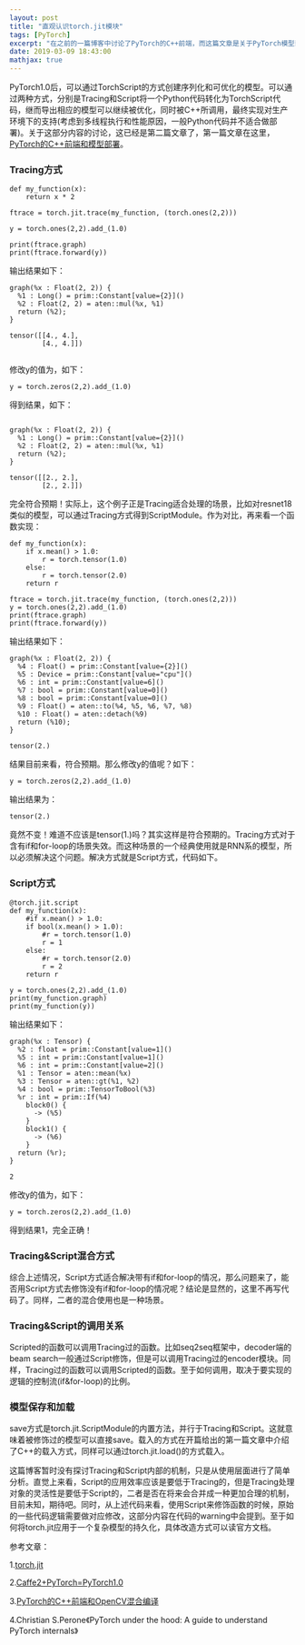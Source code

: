 ```yaml
---
layout: post
title: "直观认识torch.jit模块"
tags: [PyTorch]
excerpt: "在之前的一篇博客中讨论了PyTorch的C++前端，而这篇文章是关于PyTorch模型部署的第二篇博客，用具体的代码讨论了Tracing和Script两种方式的区别和联系。"
date: 2019-03-09 18:43:00
mathjax: true
---
```


<script type="text/javascript" src="http://cdn.mathjax.org/mathjax/latest/MathJax.js?config=default"></script>

PyTorch1.0后，可以通过TorchScript的方式创建序列化和可优化的模型。可以通过两种方式，分别是Tracing和Script将一个Python代码转化为TorchScript代码，继而导出相应的模型可以继续被优化，同时被C++所调用，最终实现对生产环境下的支持(考虑到多线程执行和性能原因，一般Python代码并不适合做部署)。关于这部分内容的讨论，这已经是第二篇文章了，第一篇文章在这里，[PyTorch的C++前端和模型部署](https://zhpmatrix.github.io/2019/03/01/c++-with-pytorch/)。


### Tracing方式

```
def my_function(x):
    return x * 2

ftrace = torch.jit.trace(my_function, (torch.ones(2,2)))

y = torch.ones(2,2).add_(1.0)

print(ftrace.graph)
print(ftrace.forward(y))

```

输出结果如下：

```
graph(%x : Float(2, 2)) {
  %1 : Long() = prim::Constant[value={2}]()
  %2 : Float(2, 2) = aten::mul(%x, %1)
  return (%2);
}

tensor([[4., 4.],
        [4., 4.]])


```

修改y的值为，如下：

```
y = torch.zeros(2,2).add_(1.0)
```

得到结果，如下：

```

graph(%x : Float(2, 2)) {
  %1 : Long() = prim::Constant[value={2}]()
  %2 : Float(2, 2) = aten::mul(%x, %1)
  return (%2);
}

tensor([[2., 2.],
        [2., 2.]])

```

完全符合预期！实际上，这个例子正是Tracing适合处理的场景，比如对resnet18类似的模型，可以通过Tracing方式得到ScriptModule。作为对比，再来看一个函数实现：

```
def my_function(x):
    if x.mean() > 1.0:
        r = torch.tensor(1.0)
    else:
        r = torch.tensor(2.0)
    return r

ftrace = torch.jit.trace(my_function, (torch.ones(2,2)))
y = torch.ones(2,2).add_(1.0)
print(ftrace.graph)
print(ftrace.forward(y))

```


输出结果如下：

```
graph(%x : Float(2, 2)) {
  %4 : Float() = prim::Constant[value={2}]()
  %5 : Device = prim::Constant[value="cpu"]()
  %6 : int = prim::Constant[value=6]()
  %7 : bool = prim::Constant[value=0]()
  %8 : bool = prim::Constant[value=0]()
  %9 : Float() = aten::to(%4, %5, %6, %7, %8)
  %10 : Float() = aten::detach(%9)
  return (%10);
}

tensor(2.)

```

结果目前来看，符合预期。那么修改y的值呢？如下：

```
y = torch.zeros(2,2).add_(1.0)
```

输出结果为：

```
tensor(2.)
```

竟然不变！难道不应该是tensor(1.)吗？其实这样是符合预期的。Tracing方式对于含有if和for-loop的场景失效。而这种场景的一个经典使用就是RNN系的模型，所以必须解决这个问题。解决方式就是Script方式，代码如下。


### Script方式

```
@torch.jit.script
def my_function(x):
    #if x.mean() > 1.0:
    if bool(x.mean() > 1.0):
        #r = torch.tensor(1.0)
        r = 1
    else:
        #r = torch.tensor(2.0)
        r = 2
    return r

y = torch.ones(2,2).add_(1.0)
print(my_function.graph)
print(my_function(y))

```


输出结果如下：

```
graph(%x : Tensor) {
  %2 : float = prim::Constant[value=1]()
  %5 : int = prim::Constant[value=1]()
  %6 : int = prim::Constant[value=2]()
  %1 : Tensor = aten::mean(%x)
  %3 : Tensor = aten::gt(%1, %2)
  %4 : bool = prim::TensorToBool(%3)
  %r : int = prim::If(%4)
    block0() {
      -> (%5)
    }
    block1() {
      -> (%6)
    }
  return (%r);
}

2

```

修改y的值为，如下：

```
y = torch.zeros(2,2).add_(1.0)
```

得到结果1，完全正确！

### Tracing&Script混合方式

综合上述情况，Script方式适合解决带有if和for-loop的情况，那么问题来了，能否用Script方式去修饰没有if和for-loop的情况呢？结论是显然的，这里不再写代码了。同样，二者的混合使用也是一种场景。

### Tracing&Script的调用关系

Scripted的函数可以调用Tracing过的函数。比如seq2seq框架中，decoder端的beam search一般通过Script修饰，但是可以调用Tracing过的encoder模块。同样，Tracing过的函数可以调用Scripted的函数。至于如何调用，取决于要实现的逻辑的控制流(if&for-loop)的比例。

### 模型保存和加载

save方式是torch.jit.ScriptModule的内置方法，并行于Tracing和Script。这就意味着被修饰过的模型可以直接save。载入的方式在开篇给出的第一篇文章中介绍了C++的载入方式，同样可以通过torch.jit.load()的方式载入。

这篇博客暂时没有探讨Tracing和Script内部的机制，只是从使用层面进行了简单分析。直觉上来看，Script的应用效率应该是要低于Tracing的，但是Tracing处理对象的灵活性是要低于Script的，二者是否在将来会合并成一种更加合理的机制，目前未知，期待吧。同时，从上述代码来看，使用Script来修饰函数的时候，原始的一些代码逻辑需要做对应修改，这部分内容在代码的warning中会提到。至于如何将torch.jit应用于一个复杂模型的持久化，具体改造方式可以读官方文档。


参考文章：

1.[torch.jit](https://pytorch.org/docs/stable/jit.html)

2.[Caffe2+PyTorch=PyTorch1.0](https://www.jqr.com/article/000193)

3.[PyTorch的C++前端和OpenCV混合编译](https://zhuanlan.zhihu.com/p/52154049)

4.Christian S.Perone《PyTorch under the hood: A guide to understand PyTorch internals》














